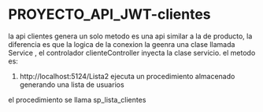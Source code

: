 # PROYECTO_API_JWT-clientes

la api clientes  genera un solo metodo es una api similar a la de producto, la diferencia es que la logica de la conexion la geenra una clase llamada Service , el controlador clienteController inyecta la clase servicio. el metodo es:
 1. http://localhost:5124/Lista2 ejecuta un procedimiento almacenado generando una lista de usuarios

el procedimiento se llama sp_lista_clientes

